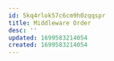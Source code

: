 ```yaml
---
id: 5kq4rlok57c6cm9h0zqqspr
title: Middleware Order
desc: ''
updated: 1699583214054
created: 1699583214054
---
```

